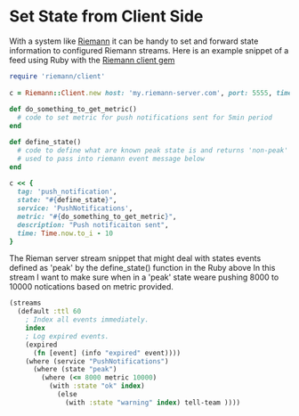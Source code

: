 # Set State from Client Side

With a system like [Riemann](https://riemann.io/) it can be handy to set and forward state information to configured
Riemann streams. Here is an example snippet of a feed using Ruby with the [Riemann client gem](https://github.com/riemann/riemann-ruby-client)

```ruby
require 'riemann/client'
 
c = Riemann::Client.new host: 'my.riemann-server.com', port: 5555, timeout: 5
 
def do_something_to_get_metric() 
  # code to set metric for push notifications sent for 5min period 
end

def define_state()
  # code to define what are known peak state is and returns 'non-peak' or 'peak'
  # used to pass into riemann event message below 
end 
 
c << {
  tag: 'push_notification',
  state: "#{define_state}",
  service: 'PushNotifications',
  metric: "#{do_something_to_get_metric}",
  description: "Push notificaiton sent",
  time: Time.now.to_i - 10
}
```

The Rieman server stream snippet that might deal with states events defined as 'peak' by the define_state() function in the Ruby above
In this stream I want to make sure when in a 'peak' state weare pushing 8000 to 10000 notications based on metric provided.

```clojure
(streams
  (default :ttl 60
    ; Index all events immediately.
    index
    ; Log expired events.
    (expired
      (fn [event] (info "expired" event))))
    (where (service "PushNotifications")
      (where (state "peak")
        (where (<= 8000 metric 10000)
          (with :state "ok" index)
            (else
              (with :state "warning" index) tell-team ))))
```

